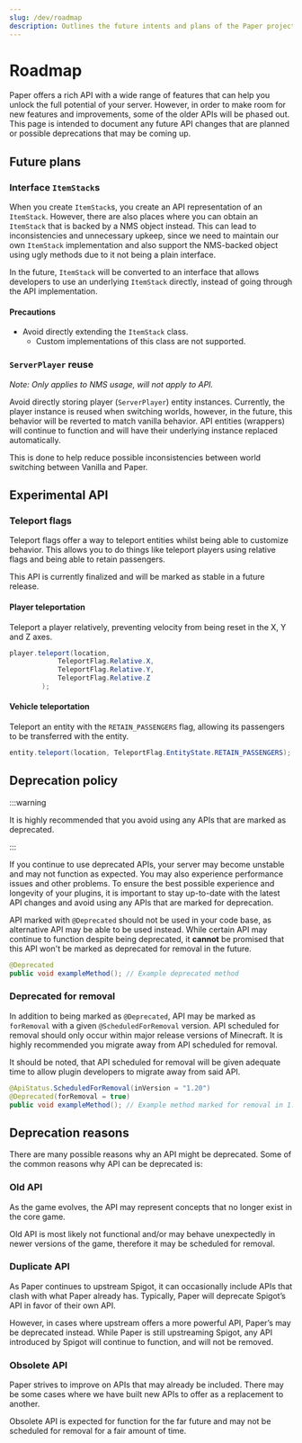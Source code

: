 ```yaml
---
slug: /dev/roadmap
description: Outlines the future intents and plans of the Paper project.
---
```


# Roadmap

Paper offers a rich API with a wide range of features that can help you unlock the full potential of your server.
However, in order to make room for new features and improvements, some of the older APIs will be phased out. This page 
is intended to document any future API changes that are planned or possible deprecations that may be coming up. 

## Future plans

### Interface `ItemStack`s

When you create `ItemStack`s, you create an API representation of an `ItemStack`.
However, there are also places where you can obtain an `ItemStack` that is backed by a NMS object instead.
This can lead to inconsistencies and unnecessary upkeep, since we need to maintain our own `ItemStack` implementation and also
support the NMS-backed object using ugly methods due to it not being a plain interface.

In the future, `ItemStack` will be converted to an interface that allows developers to use an underlying
`ItemStack` directly, instead of going through the API implementation.

#### Precautions

- Avoid directly extending the `ItemStack` class.
  - Custom implementations of this class are not supported.

### `ServerPlayer` reuse
*Note: Only applies to NMS usage, will not apply to API.*

Avoid directly storing player (`ServerPlayer`) entity instances. Currently, the player instance is reused when switching
worlds, however, in the future, this behavior will be reverted to match vanilla behavior. API entities (wrappers) will
continue to function and will have their underlying instance replaced automatically.

This is done to help reduce possible inconsistencies between world switching between Vanilla and Paper.

## Experimental API

### Teleport flags

Teleport flags offer a way to teleport entities whilst being able to customize behavior.
This allows you to do things like teleport players using relative flags and being able to retain passengers.

This API is currently finalized and will be marked as stable in a future release.

#### Player teleportation
Teleport a player relatively, preventing velocity from being reset in the X, Y and Z axes.
```java
player.teleport(location,
            TeleportFlag.Relative.X,
            TeleportFlag.Relative.Y,
            TeleportFlag.Relative.Z
        );
```

#### Vehicle teleportation
Teleport an entity with the `RETAIN_PASSENGERS` flag, allowing its passengers to be transferred with the entity.
```java
entity.teleport(location, TeleportFlag.EntityState.RETAIN_PASSENGERS);
```

## Deprecation policy

:::warning

It is highly recommended that you avoid using any APIs that are marked as deprecated.

:::

If you continue to use deprecated APIs, your server may become unstable and may not function as expected.
You may also experience performance issues and other problems. To ensure the best possible experience and longevity
of your plugins, it is important to stay up-to-date with the latest API changes and avoid using any APIs
that are marked for deprecation.

API marked with `@Deprecated` should not be used in your code base, as alternative API may be able to be used instead.
While certain API may continue to function despite being deprecated, it **cannot** be promised that this API won't be marked 
as deprecated for removal in the future.
```java
@Deprecated
public void exampleMethod(); // Example deprecated method
```

### Deprecated for removal

In addition to being marked as `@Deprecated`, API may be marked as `forRemoval` with a given `@ScheduledForRemoval` version.
API scheduled for removal should only occur within major release versions of Minecraft.
It is highly recommended you migrate away from API scheduled for removal. 

It should be noted, that API scheduled for removal will be given adequate time to allow plugin developers to migrate
away from said API.
```java
@ApiStatus.ScheduledForRemoval(inVersion = "1.20")
@Deprecated(forRemoval = true)
public void exampleMethod(); // Example method marked for removal in 1.20
```

## Deprecation reasons

There are many possible reasons why an API might be deprecated.
Some of the common reasons why API can be deprecated is:

### Old API

As the game evolves, the API may represent concepts that no longer exist in the core game.

Old API is most likely not functional and/or may behave unexpectedly in newer versions of the game,
therefore it may be scheduled for removal.

### Duplicate API

As Paper continues to upstream Spigot, it can occasionally include APIs that clash with what Paper already has. 
Typically, Paper will deprecate Spigot’s API in favor of their own API. 

However, in cases where upstream offers a more powerful API, Paper’s may be deprecated instead.
While Paper is still upstreaming Spigot, any API introduced by Spigot will continue to function, and will
not be removed.

### Obsolete API
Paper strives to improve on APIs that may already be included. There may be some cases where we have built new 
APIs to offer as a replacement to another.

Obsolete API is expected for function for the far future and may not be scheduled for removal
for a fair amount of time.
